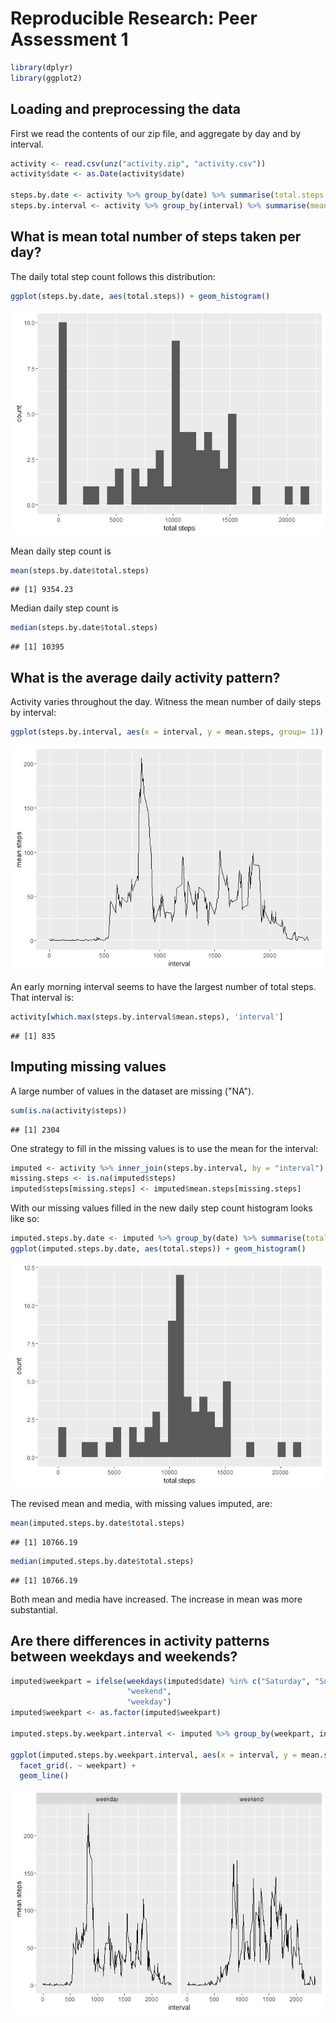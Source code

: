 # Reproducible Research: Peer Assessment 1


```r
library(dplyr)
library(ggplot2)
```

## Loading and preprocessing the data

First we read the contents of our zip file, and aggregate by day and by interval.


```r
activity <- read.csv(unz("activity.zip", "activity.csv"))
activity$date <- as.Date(activity$date)

steps.by.date <- activity %>% group_by(date) %>% summarise(total.steps = sum(steps, na.rm = TRUE))
steps.by.interval <- activity %>% group_by(interval) %>% summarise(mean.steps = mean(steps, na.rm = TRUE))
```

## What is mean total number of steps taken per day?

The daily total step count follows this distribution:


```r
ggplot(steps.by.date, aes(total.steps)) + geom_histogram()
```

![](PA1_template_files/figure-html/unnamed-chunk-3-1.png)

Mean daily step count is


```r
mean(steps.by.date$total.steps)
```

```
## [1] 9354.23
```

Median daily step count is


```r
median(steps.by.date$total.steps)
```

```
## [1] 10395
```


## What is the average daily activity pattern?

Activity varies throughout the day.  Witness the mean number of daily steps by interval:


```r
ggplot(steps.by.interval, aes(x = interval, y = mean.steps, group= 1)) + geom_line()
```

![](PA1_template_files/figure-html/unnamed-chunk-6-1.png)

An early morning interval seems to have the largest number of total steps.  That interval is:


```r
activity[which.max(steps.by.interval$mean.steps), 'interval']
```

```
## [1] 835
```

## Imputing missing values

A large number of values in the dataset are missing ("NA").


```r
sum(is.na(activity$steps))
```

```
## [1] 2304
```

One strategy to fill in the missing values is to use the mean for the interval:


```r
imputed <- activity %>% inner_join(steps.by.interval, by = "interval")
missing.steps <- is.na(imputed$steps)
imputed$steps[missing.steps] <- imputed$mean.steps[missing.steps]
```

With our missing values filled in the new daily step count histogram looks like so:


```r
imputed.steps.by.date <- imputed %>% group_by(date) %>% summarise(total.steps = sum(steps, na.rm = TRUE))
ggplot(imputed.steps.by.date, aes(total.steps)) + geom_histogram()
```

![](PA1_template_files/figure-html/unnamed-chunk-10-1.png)

The revised mean and media, with missing values imputed, are:


```r
mean(imputed.steps.by.date$total.steps)
```

```
## [1] 10766.19
```

```r
median(imputed.steps.by.date$total.steps)
```

```
## [1] 10766.19
```

Both mean and media have increased.  The increase in mean was more substantial.

## Are there differences in activity patterns between weekdays and weekends?


```r
imputed$weekpart = ifelse(weekdays(imputed$date) %in% c("Saturday", "Sunday"),
                          "weekend",
                          "weekday")
imputed$weekpart <- as.factor(imputed$weekpart)

imputed.steps.by.weekpart.interval <- imputed %>% group_by(weekpart, interval) %>% summarise(mean.steps = mean(steps))

ggplot(imputed.steps.by.weekpart.interval, aes(x = interval, y = mean.steps)) +
  facet_grid(. ~ weekpart) +
  geom_line()
```

![](PA1_template_files/figure-html/unnamed-chunk-12-1.png)
